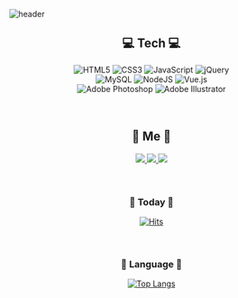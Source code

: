 ![header](https://capsule-render.vercel.app/api?type=waving&color=auto&height=300&section=header&text=SunyoungBaek&fontSize=90)


<div align=center>
  
## 💻 Tech 💻
![HTML5](https://img.shields.io/badge/html5-E34F26?style=for-the-badge&logo=html5&logoColor=white)
![CSS3](https://img.shields.io/badge/css3-%231572B6.svg?style=for-the-badge&logo=css3&logoColor=white)
![JavaScript](https://img.shields.io/badge/javascript-%23323330.svg?style=for-the-badge&logo=javascript&logoColor=%23F7DF1E)
![jQuery](https://img.shields.io/badge/jQuery-0769AD?style=for-the-badge&logo=jQuery&logoColor=black)
  <br>
![MySQL](https://img.shields.io/badge/mysql-%2300f.svg?style=for-the-badge&logo=mysql&logoColor=white)
![NodeJS](https://img.shields.io/badge/node.js-6DA55F?style=for-the-badge&logo=node.js&logoColor=white)
![Vue.js](https://img.shields.io/badge/vuejs-%2335495e.svg?style=for-the-badge&logo=vuedotjs&logoColor=%234FC08D)
  <br>
![Adobe Photoshop](https://img.shields.io/badge/adobe%20photoshop-%2331A8FF.svg?style=for-the-badge&logo=adobe%20photoshop&logoColor=white)
![Adobe Illustrator](https://img.shields.io/badge/adobe%20illustrator-%23FF9A00.svg?style=for-the-badge&logo=adobe%20illustrator&logoColor=white)
 <br><br><br>
  
## 🌷 Me 🌷
<a href="https://www.instagram.com/bsy0720/">
  <img src="https://img.shields.io/badge/Instagram-%23E4405F.svg?style=for-the-badge&logo=Instagram&logoColor=white">
</a>
<a href="https://dashboard.heroku.com/apps/team-alaska">
  <img src="https://img.shields.io/badge/heroku-%23430098.svg?style=for-the-badge&logo=heroku&logoColor=white">
</a>
<a href="https://velog.io/@bsy0720">
  <img src="https://img.shields.io/badge/Velog-20C997?style=flat-square&logo=Velog&logoColor=white">
</a>
<br><br><br>
   
### 📅 Today 📅  
[![Hits](https://hits.seeyoufarm.com/api/count/incr/badge.svg?url=https%3A%2F%2Fgithub.com%2Fbsy0720&count_bg=%2354EFC1&title_bg=%23BFCBCD&icon=&icon_color=%230F0000&title=hits&edge_flat=false)](https://hits.seeyoufarm.com)
<br><br><br>

### 📅 Language 📅
[![Top Langs](https://github-readme-stats.vercel.app/api/top-langs/?username=bsy0720)](https://github.com/anuraghazra/github-readme-stats)
<br><br><br><br><br>
    
</div>


